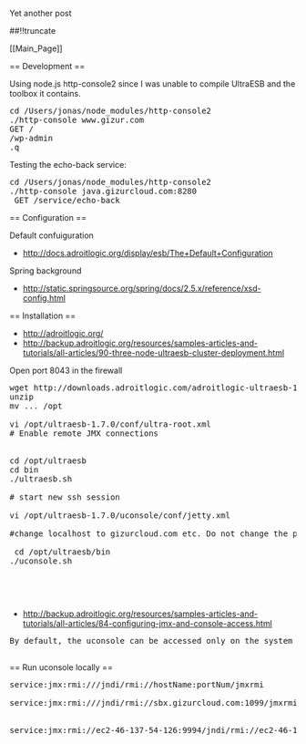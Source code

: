 Yet another post

[meta:author]: <> (Jonas Colmsjo)
[meta:title]: <> (Ultraesb.md)
[meta:date]: <> (2012-01-01)
[meta:nested:key]: <> (Metadata value)

##!!truncate


[[Main_Page]]



== Development ==


Using node.js http-console2 since I was unable to compile UltraESB and the toolbox it contains.


<pre>
cd /Users/jonas/node_modules/http-console2
./http-console www.gizur.com
GET /
/wp-admin
.q
</pre>


Testing the echo-back service:
<pre>
cd /Users/jonas/node_modules/http-console2
./http-console java.gizurcloud.com:8280
 GET /service/echo-back
</pre>


== Configuration ==

Default confuiguration
* http://docs.adroitlogic.org/display/esb/The+Default+Configuration


Spring background
* http://static.springsource.org/spring/docs/2.5.x/reference/xsd-config.html



== Installation ==

* http://adroitlogic.org/
* http://backup.adroitlogic.org/resources/samples-articles-and-tutorials/all-articles/90-three-node-ultraesb-cluster-deployment.html

Open port 8043 in the firewall

<pre>
wget http://downloads.adroitlogic.com/adroitlogic-ultraesb-1.7.0.zip
unzip
mv ... /opt

vi /opt/ultraesb-1.7.0/conf/ultra-root.xml
# Enable remote JMX connections


cd /opt/ultraesb
cd bin
./ultraesb.sh

# start new ssh session

vi /opt/ultraesb-1.7.0/uconsole/conf/jetty.xml 

#change localhost to gizurcloud.com etc. Do not change the password

 cd /opt/ultraesb/bin
./uconsole.sh 

</pre>


<pre>
<!-- Remember to edit bin/ultraesb.sh or conf/wrapper.conf to specify the -Djava.rmi.server.hostname=<your-ip-address> property for JMX -->

</pre>


* http://backup.adroitlogic.org/resources/samples-articles-and-tutorials/all-articles/84-configuring-jmx-and-console-access.html

<pre>
By default, the uconsole can be accessed only on the system where its installed, as a security precaution. To enable users from other systems to connect to the uconsole, edit the uconsole/conf/jetty.xml file and change the "Host" attribute of the "SslSocketConnector" from "localhost" to the preferred network interface. You may also wish to change the port used if required. Note that the uconsole is designed to be used over SSL.

</pre>



== Run uconsole locally ==

<pre>
service:jmx:rmi:///jndi/rmi://hostName:portNum/jmxrmi

service:jmx:rmi:///jndi/rmi://sbx.gizurcloud.com:1099/jmxrmi


service:jmx:rmi://ec2-46-137-54-126:9994/jndi/rmi://ec2-46-137-54-126:1099/ultra


</pre>
